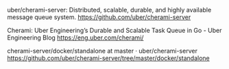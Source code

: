 uber/cherami-server: Distributed, scalable, durable, and highly available message queue system.  https://github.com/uber/cherami-server

Cherami: Uber Engineering’s Durable and Scalable Task Queue in Go - Uber Engineering Blog  https://eng.uber.com/cherami/

cherami-server/docker/standalone at master · uber/cherami-server  https://github.com/uber/cherami-server/tree/master/docker/standalone
